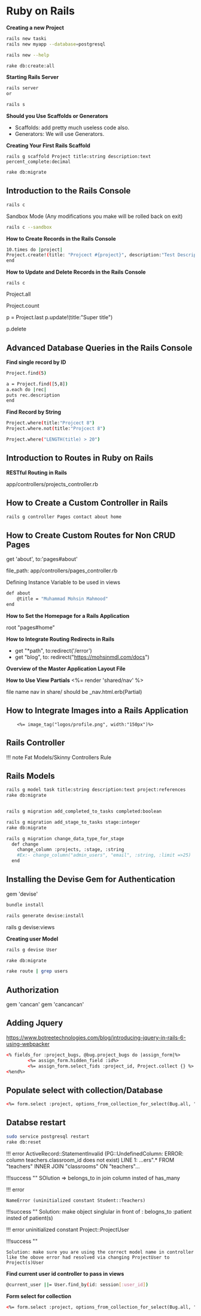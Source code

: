 # Ruby on Rails

**Creating a new Project**
```bash
rails new taski 
rails new myapp --database=postgresql
```

```bash
rails new --help
```

```bash
rake db:create:all
```


**Starting Rails Server**
```bash
rails server
or

rails s
```



**Should you Use Scaffolds or Generators**

- Scaffolds: add pretty much useless code also.
- Generators: We will use Generators.


**Creating Your First Rails Scaffold**
```
rails g scaffold Project title:string description:text percent_complete:decimal
```

```bash
rake db:migrate
```


## Introduction to the Rails Console

```bash
rails c
```

Sandbox Mode (Any modifications you make will be rolled back on exit)

```bash
rails c --sandbox
```


**How to Create Records in the Rails Console**

```bash
10.times do |project|
Project.create!(title: "Projcect #{project}", description:"Test Description")
end
```


**How to Update and Delete Records in the Rails Console**
```
rails c
```

Project.all

Project.count

p = Project.last
p.update!(title:"Super title")

p.delete

## Advanced Database Queries in the Rails Console


**Find single record by ID**

```bash
Project.find(5)

a = Project.find([5,8])
a.each do |rec|
puts rec.description
end
```


**Find Record by String**

```bash
Project.where(title:"Projcect 8")
Project.where.not(title:"Projcect 8")

Project.where("LENGTH(title) > 20")
```

## Introduction to Routes in Ruby on Rails


**RESTful Routing in Rails**

app/controllers/projects_controller.rb

## How to Create a Custom Controller in Rails

```bash
rails g controller Pages contact about home
```

## How to Create Custom Routes for Non CRUD Pages
get 'about', to:'pages#about'

file_path: app/controllers/pages_controller.rb


Defining Instance Variable to be used in views
```bash
def about
    @title = "Muhammad Mohsin Mahmood"
end
```

**How to Set the Homepage for a Rails Application**

root "pages#home"


**How to Integrate Routing Redirects in Rails**

  - get "*path", to:redirect('/error')
  - get "blog", to: redirect("https://mohsinmdl.com/docs")

**Overview of the Master Application Layout File**

**How to Use View Partials**
    <%= render 'shared/nav' %>


file name nav in share/ should be _nav.html.erb(Partial)


## How to Integrate Images into a Rails Application

        <%= image_tag("logos/profile.png", width:"150px")%>


## Rails Controller
!!! note
    Fat Models/Skinny Controllers Rule

## Rails Models

```bash
rails g model task title:string description:text project:references
rake db:migrate


rails g migration add_completed_to_tasks completed:boolean

rails g migration add_stage_to_tasks stage:integer
rake db:migrate

rails g migration change_data_type_for_stage
  def change
    change_column :projects, :stage, :string
    #Ex:- change_column("admin_users", "email", :string, :limit =>25)
  end

```
## Installing the Devise Gem for Authentication

gem 'devise'

```bash
bundle install
```

```bash
rails generate devise:install
```


rails g devise:views

**Creating user Model**
```bash
rails g devise User

rake db:migrate

rake route | grep users
```
## Authorization


gem 'cancan'
gem 'cancancan' 

## Adding Jquery

https://www.botreetechnologies.com/blog/introducing-jquery-in-rails-6-using-webpacker



```html
<% fields_for :project_bugs, @bug.project_bugs do |assign_form|%>
        <%= assign_form.hidden_field :id%>
        <%= assign_form.select_fids :project_id, Project.collect {} %>
<%end%>
```


## Populate select with collection/Database
```html
<%= form.select :project, options_from_collection_for_select(Bug.all, "id", "title"), {},:multiple=> true,:validate=> true,:class=> 'form-control' %>
```

## Databse restart
```bash
sudo service postgresql restart
rake db:reset
```

!!! error
    ActiveRecord::StatementInvalid (PG::UndefinedColumn: ERROR:  column teachers.classroom_id does not exist)
    LINE 1: ...ers".* FROM "teachers" INNER JOIN "classrooms" ON "teachers"...

!!!success ""
    SOlution => belongs_to in join column insted of has_many


!!! error

    NameError (uninitialized constant Student::Teachers)

!!!success ""
    Solution: make object singlular in front of : belogns_to :patient insted of patient(s)

!!! error 
    uninitialized constant Project::ProjectUser

!!!success ""

    Solution: make sure you are using the correct model name in controller
    like the obove error had resolved via changing ProjectUser to Project(s)User

**Find current user id controller to pass in views**

```bash
@current_user ||= User.find_by(id: session[:user_id])
```
**Form select for collection**

```html
<%= form.select :project, options_from_collection_for_select(Bug.all, "id", "title"), {},:multiple=> true,:validate=> true,:class=> 'form-control' %>
```


